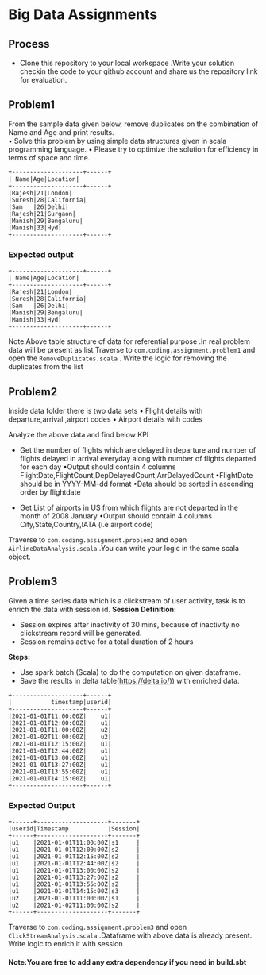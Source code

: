 # Big Data Assignments
## Process  

- Clone this repository to your local workspace .Write your solution checkin the code 
  to your github account and share us the repository link for evaluation.
  
## Problem1

From the sample data given below, remove duplicates on the combination of Name and Age and print results.  
• Solve this problem by using simple data structures given in scala programming language.
• Please try to optimize the solution for efficiency in terms of space and time.

```
+--------------------+------+
| Name|Age|Location|
+--------------------+------+
|Rajesh|21|London|
|Suresh|28|California|
|Sam   |26|Delhi|
|Rajesh|21|Gurgaon|
|Manish|29|Bengaluru|
|Manish|33|Hyd|
+--------------------+------+
```

### Expected output
```
+--------------------+------+
| Name|Age|Location|
+--------------------+------+
|Rajesh|21|London|
|Suresh|28|California|
|Sam   |26|Delhi|
|Manish|29|Bengaluru|
|Manish|33|Hyd|
+--------------------+------+
```
Note:Above table structure of data for referential purpose .In real problem data will be present as list
Traverse to ```com.coding.assignment.problem1``` and open the  ```RemoveDuplicates.scala``` . 
Write the logic for removing the duplicates from the list

## Problem2

Inside data folder there is two data sets
• Flight details with departure,arrival ,airport codes 
• Airport details with codes

Analyze the above data and find below KPI
- Get the number of flights  which are delayed  in departure  and number of flights delayed in arrival everyday along with
  number of flights  departed  for each day
    •Output should contain 4 columns  FlightDate,FlightCount,DepDelayedCount,ArrDelayedCount
    •FlightDate should be in YYYY-MM-dd format
    •Data should be sorted in ascending order  by flightdate
  
- Get List of airports in US  from which flights are not departed in the month  of  2008 January
  •Output should contain 4 columns  City,State,Country,IATA (i.e airport code)
  
Traverse to ```com.coding.assignment.problem2``` and open  ```AirlineDataAnalysis.scala``` .You can write your logic in the same scala object.

  
## Problem3

Given a time series data which is a clickstream of user activity, task is to enrich the data with session id.
**Session Definition:**
- Session expires after inactivity of 30 mins, because of inactivity no clickstream record will be generated.
- Session remains active for a total duration of 2 hours

**Steps:**
- Use spark batch (Scala) to do the computation on given dataframe.
- Save the results in delta table(https://delta.io/)) with enriched data.



```
+--------------------+------+
|           timestamp|userid|
+--------------------+------+
|2021-01-01T11:00:00Z|    u1|
|2021-01-01T12:00:00Z|    u1|
|2021-01-01T11:00:00Z|    u2|
|2021-01-02T11:00:00Z|    u2|
|2021-01-01T12:15:00Z|    u1|
|2021-01-01T12:44:00Z|    u1|
|2021-01-01T13:00:00Z|    u1|
|2021-01-01T13:27:00Z|    u1|
|2021-01-01T13:55:00Z|    u1|
|2021-01-01T14:15:00Z|    u1|
+--------------------+------+
```
### Expected Output
```
+------+--------------------+-------+
|userid|Timestamp           |Session|
+------+--------------------+-------+
|u1    |2021-01-01T11:00:00Z|s1     |
|u1    |2021-01-01T12:00:00Z|s2     |
|u1    |2021-01-01T12:15:00Z|s2     |
|u1    |2021-01-01T12:44:00Z|s2     |
|u1    |2021-01-01T13:00:00Z|s2     |
|u1    |2021-01-01T13:27:00Z|s2     |
|u1    |2021-01-01T13:55:00Z|s2     |
|u1    |2021-01-01T14:15:00Z|s3     |
|u2    |2021-01-01T11:00:00Z|s1     |
|u2    |2021-01-02T11:00:00Z|s2     |
+------+--------------------+-------+
```

Traverse to ```com.coding.assignment.problem3``` and open ```ClickStreamAnalysis.scala``` .Dataframe with above data is already present.
Write logic to enrich it with session

#### Note:You are free to add any extra dependency if you need in build.sbt
